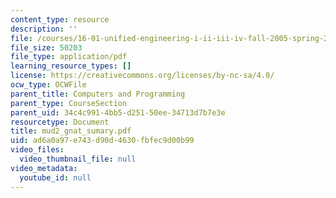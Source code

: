 ```yaml
---
content_type: resource
description: ''
file: /courses/16-01-unified-engineering-i-ii-iii-iv-fall-2005-spring-2006/ad6a0a97e743d90d4630fbfec9d00b99_mud2_gnat_sumary.pdf
file_size: 50203
file_type: application/pdf
learning_resource_types: []
license: https://creativecommons.org/licenses/by-nc-sa/4.0/
ocw_type: OCWFile
parent_title: Computers and Programming
parent_type: CourseSection
parent_uid: 34c4c991-4bb5-d251-50ee-34713d7b7e3e
resourcetype: Document
title: mud2_gnat_sumary.pdf
uid: ad6a0a97-e743-d90d-4630-fbfec9d00b99
video_files:
  video_thumbnail_file: null
video_metadata:
  youtube_id: null
---
```

